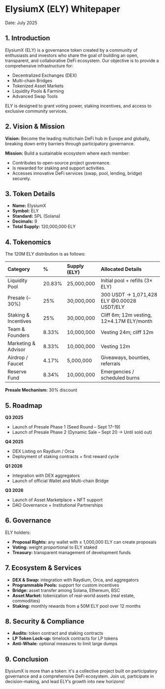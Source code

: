 # ElysiumX (ELY) Whitepaper
Date: July 2025

## 1. Introduction
ElysiumX (ELY) is a governance token created by a community of enthusiasts and investors who share the goal of building an open, transparent, and collaborative DeFi ecosystem. Our objective is to provide a comprehensive infrastructure for:

- Decentralized Exchanges (DEX)
- Multi-chain Bridges
- Tokenized Asset Markets
- Liquidity Pools & Farming
- Advanced Swap Tools

ELY is designed to grant voting power, staking incentives, and access to exclusive community services.

## 2. Vision & Mission
**Vision:** Become the leading multichain DeFi hub in Europe and globally, breaking down entry barriers through participatory governance.

**Mission:** Build a sustainable ecosystem where each member:

- Contributes to open-source project governance.
- Is rewarded for staking and support activities.
- Accesses innovative DeFi services (swap, pool, lending, bridge) securely.

## 3. Token Details
- **Name:** ElysiumX
- **Symbol:** ELY
- **Standard:** SPL (Solana)
- **Decimals:** 9
- **Total Supply:** 120,000,000 ELY

## 4. Tokenomics
The 120M ELY distribution is as follows:

| Category          | %      | Supply (ELY) | Allocated Details                                   |
| :---------------- | :----- | :----------- | :-------------------------------------------------- |
| Liquidity Pool    | 20.83% | 25,000,000   | Initial pool + refills (3× ELY)                     |
| Presale (–30%)    | 25%    | 30,000,000   | 300 USDT → 1,071,428 ELY @0.00028 USDT/ELY          |
| Staking & Incentives | 25%    | 30,000,000   | Cliff 6m; 12m vesting, 12×4.17M ELY/month           |
| Team & Founders   | 8.33%  | 10,000,000   | Vesting 24m; cliff 12m                              |
| Marketing & Advisor | 8.33%  | 10,000,000   | Vesting 12m                                         |
| Airdrop / Faucet  | 4.17%  | 5,000,000    | Giveaways, bounties, referrals                      |
| Reserve Fund      | 8.34%  | 10,000,000   | Emergencies / scheduled burns                       |

**Presale Mechanism:** 30% discount

## 5. Roadmap
**Q3 2025**

* Launch of Presale Phase 1 (Seed Round – Sept 17–19)
* Launch of Presale Phase 2 (Dynamic Sale – Sept 20 → Until sold out)

**Q4 2025**

* DEX Listing on Raydium / Orca
* Deployment of staking contracts + first reward cycle

**Q1 2026**

* Integration with DEX aggregators
* Launch of official Wallet and Multi-chain Bridge

**Q3 2026**

* Launch of Asset Marketplace + NFT support
* DAO Governance + Institutional Partnerships


## 6. Governance
ELY holders:

- **Proposal Rights:** any wallet with ≥ 1,000,000 ELY can create proposals
- **Voting:** weight proportional to ELY staked
- **Treasury:** transparent management of development funds

## 7. Ecosystem & Services
- **DEX & Swap:** integration with Raydium, Orca, and aggregators
- **Programmable Pools:** support for custom incentives
- **Bridge:** asset transfer among Solana, Ethereum, BSC
- **Asset Market:** tokenization of real-world assets (real estate, commodities)
- **Staking:** monthly rewards from a 50M ELY pool over 12 months

## 8. Security & Compliance
- **Audits:** token contract and staking contracts
- **LP Token Lock-up:** timelock contracts for LP tokens
- **Anti-Whale:** optional measures to limit large dumps

## 9. Conclusion
ElysiumX is more than a token: it's a collective project built on participatory governance and a comprehensive DeFi ecosystem. Join us, participate in decision-making, and lead ELY’s growth into new horizons!
